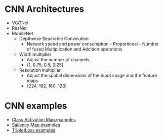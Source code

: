 # CNN Architectures
- VGGNet
- ResNet
- MobileNet
  - Depthwise Separable Convolution
    - Network speed and power consumption - Proportional - Number of fused Multiplication and Addition operations
  - Width multiplier 
    - Adjust the number of channels 
    - {1, 0.75, 0.5, 0.25}
  - Resolution multiplier 
    - Adjust the spatial dimensions of the input image and the feature maps
    -  {224, 192, 160, 128}

# CNN examples

- [Class Activation Map examples](./ClassActivationMap/)
- [Saliency Map examples](./SaliencyMap/)
- [TripletLoss examples](./TripletLoss/)
